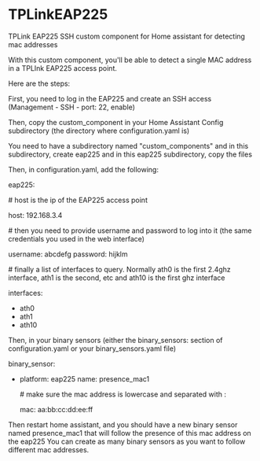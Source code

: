 # TPLinkEAP225
TPLink EAP225 SSH custom component for Home assistant for detecting mac addresses

With this custom component, you'll be able to detect a single MAC address in a TPLInk EAP225 access point.

Here are the steps:

First, you need to log in the EAP225 and create an SSH access (Management - SSH - port: 22, enable)

Then, copy the custom_component in your Home Assistant Config subdirectory (the directory where configuration.yaml is)

You need to have a subdirectory named "custom_components" and in this subdirectory, create eap225 and in this eap225 subdirectory, copy the files

Then, in configuration.yaml, add the following:

eap225:

  \# host is the ip of the EAP225 access point
  
  host: 192.168.3.4
  
  \# then you need to provide username and password to log into it (the same credentials you used in the web interface)
  
  username: abcdefg
  password: hijklm
  
  \# finally a list of interfaces to query. Normally ath0 is the first 2.4ghz interface, ath1 is the second, etc and ath10 is the first ghz interface
  
  interfaces:
  - ath0
  - ath1
  - ath10

Then, in your binary sensors (either the binary_sensors: section of configuration.yaml or your binary_sensors.yaml file)

binary_sensor:
  - platform: eap225
    name: presence_mac1
    
    \# make sure the mac address is lowercase and separated with :
    
    mac: aa:bb:cc:dd:ee:ff
    
Then restart home assistant, and you should have a new binary sensor named presence_mac1 that will follow the presence of this mac address on the eap225
You can create as many binary sensors as you want to follow different mac addresses.
